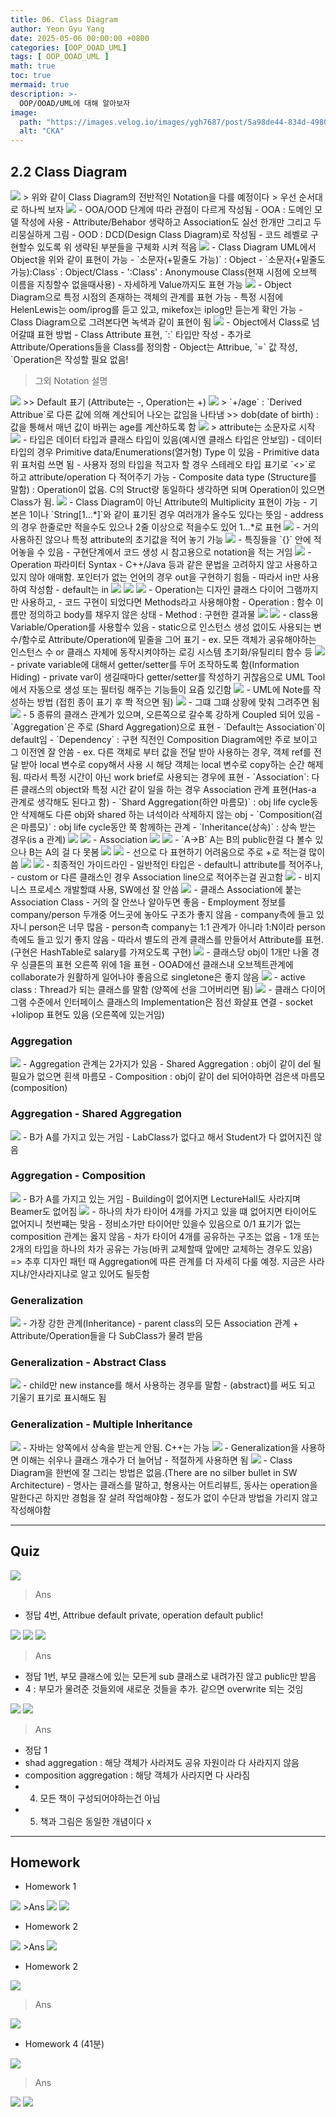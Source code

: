 ```yaml
---
title: 06. Class Diagram
author: Yeon Gyu Yang
date: 2025-05-06 00:00:00 +0800
categories: [OOP_OOAD_UML]
tags: [ OOP_OOAD_UML ]
math: true
toc: true
mermaid: true
description: >-
  OOP/OOAD/UML에 대해 알아보자
image:
  path: "https://images.velog.io/images/ygh7687/post/5a98de44-834d-4980-876a-a736260d0bee/oop.png"
  alt: "CKA"
---
```


## 2.2 Class Diagram

<img src="/assets/img/post/oop_ooad_uml/lec6/1.png">
> 위와 같이 Class Diagram의 전반적인 Notation을 다를 예정이다
> 우선 순서대로 하나씩 보자

<img src="/assets/img/post/oop_ooad_uml/lec6/2.png">
- OOA/OOD 단계에 따라 관점이 다르게 작성됨
  - OOA : 도메인 모델 작성에 사용
    - Attribute/Behabor 생략하고 Association도 실선 한개만 그리고 두리뭉실하게 그림
  - OOD : DCD(Design Class Diagram)로 작성됨
    - 코드 레벨로 구현할수 있도록 위 생략된 부분들을 구체화 시켜 적음

<img src="/assets/img/post/oop_ooad_uml/lec6/4.png">
- Class Diagram UML에서 Object을 위와 같이 표현이 가능
  - `소문자(+밑줄도 가능)` :  Object
  - `소문자(+밑줄도 가능):Class` : Object/Class
  - ':Class' : Anonymouse Class(현재 시점에 오브젝 이름을 지칭할수 없을때사용)
  - 자세하게 Value까지도 표현 가능

<img src="/assets/img/post/oop_ooad_uml/lec6/5.png">
- Object Diagram으로 특정 시점의 존재하는 객체의 관계를 표현 가능
- 특정 시점에 HelenLewis는 oom/iprog를 듣고 있고, mikefox는 iplog만 듣는게 확인 가능
- Class Diagram으로 그려본다면 녹색과 같이 표현이 됨

<img src="/assets/img/post/oop_ooad_uml/lec6/6.png">
- Object에서 Class로 넘어갈떄 표현 방법
  - Class Attribute 표현, `:` 타입만 작성
    - 추가로 Attribute/Operations들을 Class를 정의함
  - Object는 Attribue, `=` 값 작성, `Operation은 작성할 필요 없음!


> 그외 Notation 설명
<img src="/assets/img/post/oop_ooad_uml/lec6/7.png">
>> Default 표기 (Attribute는 -, Operation는 +)

<img src="/assets/img/post/oop_ooad_uml/lec6/8.png">
> `+/age` : `Derived Attribue`로 다른 값에 의해 계산되어 나오는 값임을 나타냄
>> dob(date of birth) : 값을 통해서 매년 값이 바뀌는 age를 계산하도록 함

<img src="/assets/img/post/oop_ooad_uml/lec6/9.png">
> attribute는 소문자로 시작

<img src="/assets/img/post/oop_ooad_uml/lec6/10.png">
- 타입은 데이터 타입과 클래스 타입이 있음(예시엔 클래스 타입은 안보임)
- 데이터 타입의 경우 Primitive data/Enumerations(열거형) Type 이 있음
- Primitive data 위 표처럼 쓰면 됨
  - 사용자 정의 타입을 적고자 할 경우 스테레오 타입 표기로 `<<primitive>>`로 하고 attribute/operation 다 적어주기 가능
  - Composite data type (Structure를 말함) : Operation이 없음. C의 Struct랑 동일하다 생각하면 되며 Operation이 있으면 Class가 됨.


<img src="/assets/img/post/oop_ooad_uml/lec6/11.png">
- Class Diagram이 아닌 Attribute의 Multiplicity 표현이 가능
- 기본은 1이나 `String[1...*]`와 같이 표기된 경우 여러개가 올수도 있다는 뜻임
  - address의 경우 한줄로만 적을수도 있으나 2줄 이상으로 적을수도 있어 1...*로 표현

<img src="/assets/img/post/oop_ooad_uml/lec6/12.png">
- 거의 사용하진 않으나 특정 attribute의 초기값을 적어 놓기 가능

<img src="/assets/img/post/oop_ooad_uml/lec6/13.png">
- 특징들을 `{}` 안에 적어놓을 수 있음
  - 구현단계에서 코드 생성 시 참고용으로 notation을 적는 거임

<img src="/assets/img/post/oop_ooad_uml/lec6/14.png">
- Operation 파라미터 Syntax
  - C++/Java 등과 같은 문법을 고려하지 않고 사용하고 있지 않아 애매함. 포인터가 없는 언어의 경우 out을 구현하기 힘듦
  - 따라서 in만 사용하여 작성함
    - default는 in

<img src="/assets/img/post/oop_ooad_uml/lec6/15.png">

<img src="/assets/img/post/oop_ooad_uml/lec6/16.png">


<img src="/assets/img/post/oop_ooad_uml/lec6/17.png">
- Operation는 디자인 클래스 다이어 그램까지만 사용하고,
- 코드 구현이 되었다면 Methods라고 사용해야함
  - Operation : 함수 이름만 정의하고 body를 채우지 않은 상태
  - Method : 구현한 결과물

<img src="/assets/img/post/oop_ooad_uml/lec6/17.png">

<img src="/assets/img/post/oop_ooad_uml/lec6/18.png">
- class용 Variable/Operation를 사용할수 있음
  - static으로 인스턴스 생성 없이도 사용되는 변수/함수로 Attribute/Operation에 밑줄을 그어 표기
    - ex. 모든 객체가 공유해야하는 인스턴스 수 or  클래스 자체에 동작시켜야하는 로깅 시스템 초기화/유틸리티 함수 등

<img src="/assets/img/post/oop_ooad_uml/lec6/19.png">
- private variable에 대해서 getter/setter를 두어 조작하도록 함(Information Hiding)
- private var이 생길때마다 getter/setter를 작성하기 귀찮음으로 UML Tool에서 자동으로 생성 또는 필터링 해주는 기능들이 요즘 있긴함

<img src="/assets/img/post/oop_ooad_uml/lec6/20.png">
- UML에 Note를 작성하는 방법 (접힌 종이 표기 후 쫙 적으면 됨)


<img src="/assets/img/post/oop_ooad_uml/lec6/21.png">
- 그떄 그떄 상황에 맞춰 그려주면 됨

<img src="/assets/img/post/oop_ooad_uml/lec6/22.png">
- 5 종류의 클래스 관계가 있으며, 오른쪽으로 갈수록 강하게 Coupled 되어 있음
  - `Aggregation`은 주로 (Shard Aggregation)으로 표현
  - `Default는 Association`이 default임
  - `Dependency` :  구현 직전인 Composition Diagram에만 주로 보이고 그 이전엔 잘 안씀
    - ex. 다른 객체로 부터 값을 전달 받아 사용하는 경우, 객체 ref를 전달 받아 local 변수로 copy해서 사용 시 해당 객체는 local 변수로 copy하는 순간 해제됨. 따라서 특정 시간이 아닌 work brief로 사용되는 경우에 표현
  - `Association`: 다른 클래스의 object와 특정 시간 같이 일을 하는 경우 Association 관계 표현(Has-a 관계로 생각해도 된다고 함)
  - `Shard Aggregation(하얀 마름모)` : obj life cycle동안 삭제해도 다른 obj와 shared 하는 녀석이라 삭제하지 않는 obj
  - `Composition(검은 마름모)` : obj life cycle동안 쭉 함께하는 관계
  - `Inheritance(상속)` : 상속 받는 경우(is a 관계)

<img src="/assets/img/post/oop_ooad_uml/lec6/23.png">


<img src="/assets/img/post/oop_ooad_uml/lec6/24.png">
- Association

<img src="/assets/img/post/oop_ooad_uml/lec6/25.png">

<img src="/assets/img/post/oop_ooad_uml/lec6/26.png">
- `A->B` A는 B의 public한걸 다 볼수 있으나 B는 A의 걸 다 못봄

<img src="/assets/img/post/oop_ooad_uml/lec6/27.png">

<img src="/assets/img/post/oop_ooad_uml/lec6/28.png">
- 선으로 다 표현하기 어려움으로 주로 +로 적는걸 많이 씀

<img src="/assets/img/post/oop_ooad_uml/lec6/29.png">

<img src="/assets/img/post/oop_ooad_uml/lec6/30.png">
- 최종적인 가이드라인
  - 일반적인 타입은 - default니 attribute를 적어주나,
  - custom or 다른 클래스인 경우 Association line으로 적어주는걸 권고함

<img src="/assets/img/post/oop_ooad_uml/lec6/31.png">
- 비지니스 프로세스 개발할떄 사용, SW에선 잘 안씀


<img src="/assets/img/post/oop_ooad_uml/lec6/32.png">
-  클래스 Association에 붙는 Association Class
  - 거의 잘 안쓰나 알아두면 좋음
  - Employment 정보를 company/person 두개중 어느곳에 놓아도 구조가 좋지 않음
    - company측에 들고 있자니 person은 너무 많음
    - person측 company는 1:1 관계가 아니라 1:N이라 person측에도 들고 있기 좋지 않음
    - 따라서 별도의 관계 클래스를 만들어서 Attribute를 표현. (구현은 HashTable로 salary를 가져오도록 구현)

<img src="/assets/img/post/oop_ooad_uml/lec6/33.png">
- 클래스당 obj이 1개만 나올 경우 싱클톤의 표현 오른쪽 위에 1을 표현
- OOAD에선 클래스내 오브젝트관계에 collaborate가 원활하게 일어나야 좋음으로 singletone은 좋지 않음

<img src="/assets/img/post/oop_ooad_uml/lec6/34.png">
- active class : Thread가 되는 클래스를 말함 (양쪽에 선을 그어버리면 됨)

<img src="/assets/img/post/oop_ooad_uml/lec6/35.png">
- 클래스 다이어 그램 수준에서 인터페이스 클래스의 Implementation은 점선 화살표 연결
- socket +lolipop 표현도 있음 (오른쪽에 있는거임)

### Aggregation

<img src="/assets/img/post/oop_ooad_uml/lec6/36.png">
- Aggregation 관계는 2가지가 있음
  - Shared Aggregation : obj이 같이 del 될 필요가 없으면 흰색 마름모
  - Composition : obj이 같이 del 되어야하면 검은색 마름모(composition)


###  Aggregation - Shared Aggregation
<img src="/assets/img/post/oop_ooad_uml/lec6/37.png">
- B가 A를 가지고 있는 거임
  - LabClass가 없다고 해서 Student가 다 없어지진 않음

###  Aggregation - Composition
<img src="/assets/img/post/oop_ooad_uml/lec6/38.png">
- B가 A를 가지고 있는 거임
  - Building이 없어지면 LectureHall도 사라지며 Beamer도 없어짐

<img src="/assets/img/post/oop_ooad_uml/lec6/39.png">
- 하나의 차가 타이어 4개를 가지고 있을 떄 없어지면 타이어도 없어지니 첫번쨰는 맞음
- 정비소가만 타이어만 있을수 있음으로 0/1 표기가 없는 composition 관계는 옳지 않음
- 차가 타이어 4개를 공유하는 구조는 없음
- 1개 또는 2개의 타입을 하나의 차가 공유는 가능(바퀴 교체할때 앞에만 교체하는 경우도 있음)
=> 추후 디자인 패턴 때 Aggregation에 따른 관계를 더 자세히 다룰 예정. 지금은 사라지냐/안사라지냐로 알고 있어도 될듯함

### Generalization

<img src="/assets/img/post/oop_ooad_uml/lec6/40.png">
- 가장 강한 관계(Inheritance)
- parent class의 모든 Association 관계 + Attribute/Operation들을 다 SubClass가 물려 받음

### Generalization - Abstract Class

<img src="/assets/img/post/oop_ooad_uml/lec6/41.png">
- child만 new instance를 해서 사용하는 경우를 말함
- (abstract)를 써도 되고 기울기 표기로 표시해도 됨

### Generalization - Multiple Inheritance

<img src="/assets/img/post/oop_ooad_uml/lec6/42.png">
- 자바는 양쪽에서 상속을 받는게 안됨. C++는 가능

<img src="/assets/img/post/oop_ooad_uml/lec6/43.png">
- Generalization을 사용하면 이해는 쉬우나 클래스 개수가 더 늘어남
- 적절하게 사용하면 됨

<img src="/assets/img/post/oop_ooad_uml/lec6/44.png">
- Class Diagram을 한번에 잘 그리는 방법은 없음.(There are no silber bullet in SW Architecture)
- 명사는 클래스를 말하고, 형용사는 어트리뷰트, 동사는 operation을 말한다곤 하지만 경험을 잘 살려 작업해야함
- 정도가 없이 수단과 방법을 가리지 않고 작성해야함


---

## Quiz

<img src="/assets/img/post/oop_ooad_uml/lec6/45.png">

>Ans
- 정답 4번, Attribue default private, operation default public!

<img src="/assets/img/post/oop_ooad_uml/lec6/52.png">


<img src="/assets/img/post/oop_ooad_uml/lec6/46.png">

<img src="/assets/img/post/oop_ooad_uml/lec6/53.png">

>Ans
- 정답 1번, 부모 클래스에 있는 모든게 sub 클래스로 내려가진 않고 public만 받음
- 4 : 부모가 물려준 것들외에 새로운 것들을 추가. 같으면 overwrite 되는 것임


<img src="/assets/img/post/oop_ooad_uml/lec6/47.png">

<img src="/assets/img/post/oop_ooad_uml/lec6/54.png">

>Ans
- 정답 1
- shad aggregation : 해당 객체가 사라져도 공유 자원이라 다 사라지지 않음
- composition aggregation : 해당 객체가 사라지면 다 사라짐
- 4. 모든 책이 구성되어야하는건 아님
- 5. 책과 그림은 동일한 개념이다 x

---

## Homework

- Homework 1
<img src="/assets/img/post/oop_ooad_uml/lec6/48.png">
>Ans
<img src="/assets/img/post/oop_ooad_uml/lec6/55.png">

<img src="/assets/img/post/oop_ooad_uml/lec6/57.png">



- Homework 2
<img src="/assets/img/post/oop_ooad_uml/lec6/49.png">
>Ans
<img src="/assets/img/post/oop_ooad_uml/lec6/59.png">


- Homework 2
<img src="/assets/img/post/oop_ooad_uml/lec6/50.png">

>Ans
<img src="/assets/img/post/oop_ooad_uml/lec6/62.png">


- Homework 4 (41분)

<img src="/assets/img/post/oop_ooad_uml/lec6/51.png">

>Ans
<img src="/assets/img/post/oop_ooad_uml/lec6/63.png">

<img src="/assets/img/post/oop_ooad_uml/lec6/64.png">



